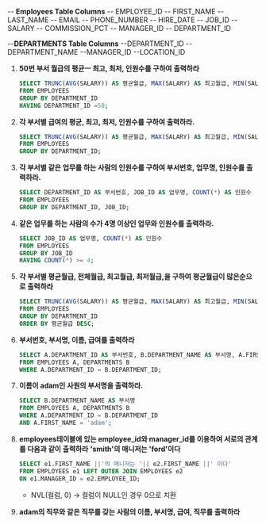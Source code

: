 -- **Employees Table Columns**
-- EMPLOYEE_ID
-- FIRST_NAME
-- LAST_NAME
-- EMAIL
-- PHONE_NUMBER
-- HIRE_DATE
-- JOB_ID
-- SALARY
-- COMMISSION_PCT
-- MANAGER_ID
-- DEPARTMENT_ID

--**DEPARTMENTS Table Columns**
--DEPARTMENT_ID
--DEPARTMENT_NAME
--MANAGER_ID
--LOCATION_ID



1. **50번 부서 월급의 평균ㅡ 최고, 최저, 인원수를 구하여 출력하라**

   ```sql
   SELECT TRUNC(AVG(SALARY)) AS 평균월급, MAX(SALARY) AS 최고월급, MIN(SALARY) AS 최저월급, COUNT(*) AS 인원수
   FROM EMPLOYEES
   GROUP BY DEPARTMENT_ID
   HAVING DEPARTMENT_ID =50;
   ```

   

2. **각 부서별 급여의 평균, 최고, 최저, 인원수를 구하여 출력하라.**

   ```sql
   SELECT TRUNC(AVG(SALARY)) AS 평균월급, MAX(SALARY) AS 최고월급, MIN(SALARY) AS 최저월급, COUNT(*) AS 인원수
   FROM EMPLOYEES
   GROUP BY DEPARTMENT_ID;
   ```

   

3. **각 부서별 같은 업무를 하는 사람의 인원수를 구하여 부서번호, 업무명, 인원수를 출력하라.**

   ```sql
   SELECT DEPARTMENT_ID AS 부서번호, JOB_ID AS 업무명, COUNT(*) AS 인원수
   FROM EMPLOYEES
   GROUP BY DEPARTMENT_ID, JOB_ID;
   ```

   

4. **같은 업무를 하는 사람의 수가 4명 이상인 업무와 인원수를 출력하라.**

   ```sql
   SELECT JOB_ID AS 업무명, COUNT(*) AS 인원수
   FROM EMPLOYEES
   GROUP BY JOB_ID
   HAVING COUNT(*) >= 4;
   ```

   

5. **각 부서별 평균월급, 전체월급, 최고월급, 최저월급,을 구하여 평균월급이 많은순으로 출력하라**

   ```sql
   SELECT TRUNC(AVG(SALARY)) AS 평균월급, MAX(SALARY) AS 최고월급, MIN(SALARY) AS 최저월급
   FROM EMPLOYEES
   GROUP BY DEPARTMENT_ID
   ORDER BY 평균월급 DESC;
   ```

   

6. **부서번호, 부서명, 이름, 급여를 출력하라**

   ```sql
   SELECT A.DEPARTMENT_ID AS 부서번호, B.DEPARTMENT_NAME AS 부서명, A.FIRST_NAME AS 이름, A.SALARY AS 급여
   FROM EMPLOYEES A, DEPARTMENTS B
   WHERE A.DEPARTMENT_ID = B.DEPARTMENT_ID;
   ```

   

7. **이름이 adam인 사원의 부서명을 출력하라.**

   ```sql
   SELECT B.DEPARTMENT_NAME AS 부서명
   FROM EMPLOYEES A, DEPARTMENTS B
   WHERE A.DEPARTMENT_ID = B.DEPARTMENT_ID
   AND A.FIRST_NAME = 'adam';
   ```

   

8. **employees테이블에 있는 employee_id와 manager_id를 이용하여 서로의 관계를 다음과 같이 출력하라**
   **'smith'의 매니저는 'ford'이다**

   ```sql
   SELECT e1.FIRST_NAME ||'의 매니저는 '|| e2.FIRST_NAME ||' 이다'
   FROM EMPLOYEES e1 LEFT OUTER JOIN EMPLOYEES e2
   ON e1.MANAGER_ID = e2.EMPLOYEE_ID;
   ```

   - NVL(컬럼, 0) -> 컬럼이 NULL인 경우 0으로 치환



9. **adam의 직무와 같은 직무를 갖는 사람의 이름, 부서명, 급여, 직무를 출력하라**

   ```sql
   
   ```

   